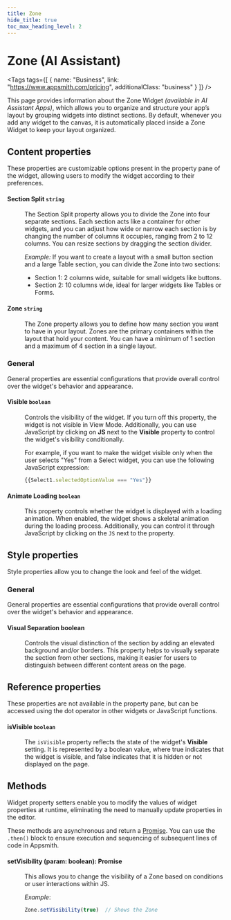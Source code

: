 ```yaml
---
title: Zone
hide_title: true
toc_max_heading_level: 2
---
```

<!-- vale off -->

<div className="tag-wrapper">
 <h1>Zone (AI Assistant)</h1>

<Tags
tags={[
{ name: "Business", link: "https://www.appsmith.com/pricing", additionalClass: "business" }
]}
/>



</div>

<!-- vale on -->


This page provides information about the Zone Widget *(available in AI Assistant Apps)*, which allows you to organize and structure your app’s layout by grouping widgets into distinct sections. By default, whenever you add any widget to the canvas, it is automatically placed inside a Zone Widget to keep your layout organized.


 <ZoomImage
    src="/img/zone-ai.gif" 
    alt="Zone"
    caption="Zone"
  /> 


## Content properties

These properties are customizable options present in the property pane of the widget, allowing users to modify the widget according to their preferences.

#### Section Split `string`

<dd>

The Section Split property allows you to divide the Zone into four separate sections. Each section acts like a container for other widgets, and you can adjust how wide or narrow each section is by changing the number of columns it occupies, ranging from 2 to 12 columns. You can resize sections by dragging the section divider. 

*Example:* If you want to create a layout with a small button section and a large Table section, you can divide the Zone into two sections:

- Section 1: 2 columns wide, suitable for small widgets like buttons.
- Section 2: 10 columns wide, ideal for larger widgets like Tables or Forms.

</dd>


#### Zone `string`

<dd>

The Zone property allows you to define how many section you want to have in your layout. Zones are the primary containers within the layout that hold your content. You can have a minimum of 1 section and a maximum of 4 section in a single layout. 



</dd>

### General

General properties are essential configurations that provide overall control over the widget's behavior and appearance. 


#### Visible `boolean`

<dd>

Controls the visibility of the widget. If you turn off this property, the widget is not visible in View Mode. Additionally, you can use JavaScript by clicking on **JS** next to the **Visible** property to control the widget's visibility conditionally.

For example, if you want to make the widget visible only when the user selects "Yes" from a Select widget, you can use the following JavaScript expression: 
```js
{{Select1.selectedOptionValue === "Yes"}}
```

</dd>

#### Animate Loading `boolean`


<dd>

This property controls whether the widget is displayed with a loading animation. When enabled, the widget shows a skeletal animation during the loading process. Additionally, you can control it through JavaScript by clicking on the <code>JS</code> next to the property.

</dd>


## Style properties

Style properties allow you to change the look and feel of the widget.

### General

General properties are essential configurations that provide overall control over the widget's behavior and appearance. 


#### Visual Separation boolean

<dd>

Controls the visual distinction of the section by adding an elevated background and/or borders. This property helps to visually separate the section from other sections, making it easier for users to distinguish between different content areas on the page.


</dd>

## Reference properties

These properties are not available in the property pane, but can be accessed using the dot operator in other widgets or JavaScript functions.


#### isVisible `boolean`

<dd>

The `isVisible` property reflects the state of the widget's **Visible** setting. It is represented by a boolean value, where true indicates that the widget is visible, and false indicates that it is hidden or not displayed on the page.

</dd>

## Methods

Widget property setters enable you to modify the values of widget properties at runtime, eliminating the need to manually update properties in the editor.

These methods are asynchronous and return a [Promise](/core-concepts/writing-code/javascript-promises#using-promises-in-appsmith). You can use the `.then()` block to ensure execution and sequencing of subsequent lines of code in Appsmith.



#### setVisibility (param: boolean): Promise

<dd>

This allows you to change the visibility of a Zone based on conditions or user interactions within JS.


*Example*:

```js
Zone.setVisibility(true)  // Shows the Zone
```


</dd>